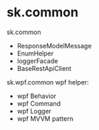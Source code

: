 # sk.common

sk.common
  - ResponseModelMessage
  - EnumHelper
  - loggerFacade
  - BaseRestApiClient
  
sk.wpf.common
  wpf helper:
  - wpf Behavior
  - wpf Command
  - wpf Logger
  - wpf MVVM pattern
